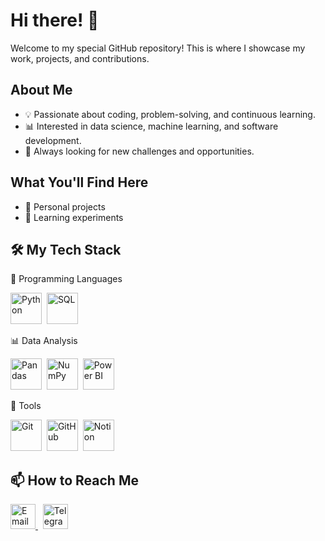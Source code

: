# Hi there! 👋

Welcome to my special GitHub repository! This is where I showcase my work, projects, and contributions. 

## About Me
- 💡 Passionate about coding, problem-solving, and continuous learning.
- 📊 Interested in data science, machine learning, and software development.
- 🚀 Always looking for new challenges and opportunities.

## What You'll Find Here
- 🔹 Personal projects
- 🔹 Learning experiments

## 🛠 My Tech Stack
📌 Programming Languages
<p align="left"> <img src="https://cdn.jsdelivr.net/gh/devicons/devicon/icons/python/python-original.svg" title="Python" alt="Python" width="50" height="50"/>&nbsp; <img src="https://cdn.jsdelivr.net/gh/devicons/devicon/icons/sqlite/sqlite-original.svg" title="SQL" alt="SQL" width="50" height="50"/>&nbsp; </p>

📊 Data Analysis
<p align="left"> <img src="https://cdn.jsdelivr.net/gh/devicons/devicon/icons/pandas/pandas-original.svg" title="Pandas" alt="Pandas" width="50" height="50"/>&nbsp; <img src="https://cdn.jsdelivr.net/gh/devicons/devicon/icons/numpy/numpy-original.svg" title="NumPy" alt="NumPy" width="50" height="50"/>&nbsp; <img src="https://upload.wikimedia.org/wikipedia/commons/c/cf/New_Power_BI_Logo.svg" title="Power BI" alt="Power BI" width="50" height="50"/> </p>

🔧 Tools
<p align="left"> <img src="https://cdn.jsdelivr.net/gh/devicons/devicon/icons/git/git-original.svg" title="Git" alt="Git" width="50" height="50"/>&nbsp; <img src="https://cdn.jsdelivr.net/gh/devicons/devicon/icons/github/github-original.svg" title="GitHub" alt="GitHub" width="50" height="50"/>&nbsp; <img src="https://upload.wikimedia.org/wikipedia/commons/4/45/Notion_app_logo.png" title="Notion" alt="Notion" width="50" height="50"/>&nbsp; </p>

## 📫 How to Reach Me
<p align="left"> <a href="mailto:maxinuksub@gmail.com"> <img src="https://cdn-icons-png.flaticon.com/512/732/732200.png" title="Email" alt="Email" width="40" height="40"/> </a>&nbsp; <a href="https://t.me/maxinuk"> <img src="https://upload.wikimedia.org/wikipedia/commons/8/82/Telegram_logo.svg" title="Telegram" alt="Telegram" width="40" height="40"/> </a> </p>
